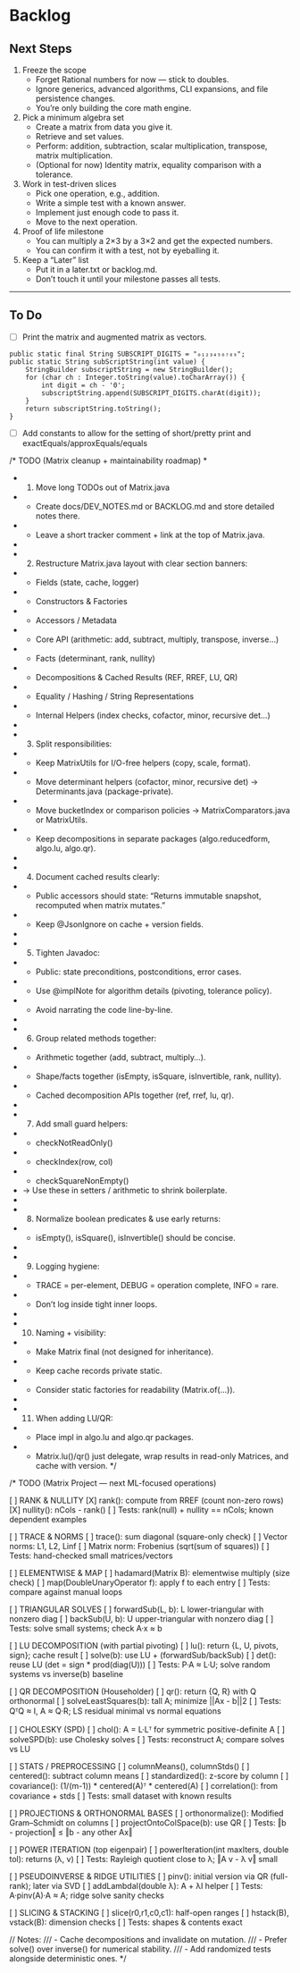 # Backlog

## Next Steps

1. Freeze the scope
    - Forget Rational numbers for now — stick to doubles.
    - Ignore generics, advanced algorithms, CLI expansions, and file persistence changes.
    - You’re only building the core math engine.
2. Pick a minimum algebra set
    - Create a matrix from data you give it.
    - Retrieve and set values.
    - Perform: addition, subtraction, scalar multiplication, transpose, matrix multiplication.
    - (Optional for now) Identity matrix, equality comparison with a tolerance.
3. Work in test-driven slices
    - Pick one operation, e.g., addition.
    - Write a simple test with a known answer.
    - Implement just enough code to pass it.
    - Move to the next operation.
4. Proof of life milestone
    - You can multiply a 2×3 by a 3×2 and get the expected numbers.
    - You can confirm it with a test, not by eyeballing it.
5. Keep a “Later” list
    - Put it in a later.txt or backlog.md.
    - Don’t touch it until your milestone passes all tests.

---

## To Do

- [ ] Print the matrix and augmented matrix as vectors.

```
public static final String SUBSCRIPT_DIGITS = "₀₁₂₃₄₅₆₇₈₉";
public static String subScriptString(int value) {
	StringBuilder subscriptString = new StringBuilder();
    for (char ch : Integer.toString(value).toCharArray()) {
    	int digit = ch - '0';
        subscriptString.append(SUBSCRIPT_DIGITS.charAt(digit));
    }
    return subscriptString.toString();
}
```

- [ ] Add constants to allow for the setting of short/pretty print and exactEquals/approxEquals/equals


/* TODO (Matrix cleanup + maintainability roadmap)
 * 
 * 1) Move long TODOs out of Matrix.java
 *    - Create docs/DEV_NOTES.md or BACKLOG.md and store detailed notes there.
 *    - Leave a short tracker comment + link at the top of Matrix.java.
 *
 * 2) Restructure Matrix.java layout with clear section banners:
 *    - Fields (state, cache, logger)
 *    - Constructors & Factories
 *    - Accessors / Metadata
 *    - Core API (arithmetic: add, subtract, multiply, transpose, inverse…)
 *    - Facts (determinant, rank, nullity)
 *    - Decompositions & Cached Results (REF, RREF, LU, QR)
 *    - Equality / Hashing / String Representations
 *    - Internal Helpers (index checks, cofactor, minor, recursive det…)
 *
 * 3) Split responsibilities:
 *    - Keep MatrixUtils for I/O-free helpers (copy, scale, format).
 *    - Move determinant helpers (cofactor, minor, recursive det) → Determinants.java (package-private).
 *    - Move bucketIndex or comparison policies → MatrixComparators.java or MatrixUtils.
 *    - Keep decompositions in separate packages (algo.reducedform, algo.lu, algo.qr).
 *
 * 4) Document cached results clearly:
 *    - Public accessors should state: “Returns immutable snapshot, recomputed when matrix mutates.”
 *    - Keep @JsonIgnore on cache + version fields.
 *
 * 5) Tighten Javadoc:
 *    - Public: state preconditions, postconditions, error cases.
 *    - Use @implNote for algorithm details (pivoting, tolerance policy).
 *    - Avoid narrating the code line-by-line.
 *
 * 6) Group related methods together:
 *    - Arithmetic together (add, subtract, multiply…).
 *    - Shape/facts together (isEmpty, isSquare, isInvertible, rank, nullity).
 *    - Cached decomposition APIs together (ref, rref, lu, qr).
 *
 * 7) Add small guard helpers:
 *    - checkNotReadOnly()
 *    - checkIndex(row, col)
 *    - checkSquareNonEmpty()
 *    → Use these in setters / arithmetic to shrink boilerplate.
 *
 * 8) Normalize boolean predicates & use early returns:
 *    - isEmpty(), isSquare(), isInvertible() should be concise.
 *
 * 9) Logging hygiene:
 *    - TRACE = per-element, DEBUG = operation complete, INFO = rare.
 *    - Don’t log inside tight inner loops.
 *
 * 10) Naming + visibility:
 *    - Make Matrix final (not designed for inheritance).
 *    - Keep cache records private static.
 *    - Consider static factories for readability (Matrix.of(...)).
 *
 * 11) When adding LU/QR:
 *    - Place impl in algo.lu and algo.qr packages.
 *    - Matrix.lu()/qr() just delegate, wrap results in read-only Matrices, and cache with version.
 */

/*
TODO (Matrix Project — next ML-focused operations)

[ ] RANK & NULLITY
    [X] rank(): compute from RREF (count non-zero rows)
    [X] nullity(): nCols - rank()
    [ ] Tests: rank(null) + nullity == nCols; known dependent examples

[ ] TRACE & NORMS
    [ ] trace(): sum diagonal (square-only check)
    [ ] Vector norms: L1, L2, Linf
    [ ] Matrix norm: Frobenius (sqrt(sum of squares))
    [ ] Tests: hand-checked small matrices/vectors

[ ] ELEMENTWISE & MAP
    [ ] hadamard(Matrix B): elementwise multiply (size check)
    [ ] map(DoubleUnaryOperator f): apply f to each entry
    [ ] Tests: compare against manual loops

[ ] TRIANGULAR SOLVES
    [ ] forwardSub(L, b): L lower-triangular with nonzero diag
    [ ] backSub(U, b): U upper-triangular with nonzero diag
    [ ] Tests: solve small systems; check A·x ≈ b

[ ] LU DECOMPOSITION (with partial pivoting)
    [ ] lu(): return {L, U, pivots, sign}; cache result
    [ ] solve(b): use LU + (forwardSub/backSub)
    [ ] det(): reuse LU (det = sign * prod(diag(U)))
    [ ] Tests: P·A ≈ L·U; solve random systems vs inverse(b) baseline

[ ] QR DECOMPOSITION (Householder)
    [ ] qr(): return {Q, R} with Q orthonormal
    [ ] solveLeastSquares(b): tall A; minimize ||Ax - b||2
    [ ] Tests: QᵀQ ≈ I, A ≈ Q·R; LS residual minimal vs normal equations

[ ] CHOLESKY (SPD)
    [ ] chol(): A = L·Lᵀ for symmetric positive-definite A
    [ ] solveSPD(b): use Cholesky solves
    [ ] Tests: reconstruct A; compare solves vs LU

[ ] STATS / PREPROCESSING
    [ ] columnMeans(), columnStds()
    [ ] centered(): subtract column means
    [ ] standardized(): z-score by column
    [ ] covariance(): (1/(m-1)) * centered(A)ᵀ * centered(A)
    [ ] correlation(): from covariance + stds
    [ ] Tests: small dataset with known results

[ ] PROJECTIONS & ORTHONORMAL BASES
    [ ] orthonormalize(): Modified Gram–Schmidt on columns
    [ ] projectOntoColSpace(b): use QR
    [ ] Tests: ‖b - projection‖ ≤ ‖b - any other Ax‖

[ ] POWER ITERATION (top eigenpair)
    [ ] powerIteration(int maxIters, double tol): returns (λ, v)
    [ ] Tests: Rayleigh quotient close to λ; ‖A v - λ v‖ small

[ ] PSEUDOINVERSE & RIDGE UTILITIES
    [ ] pinv(): initial version via QR (full-rank); later via SVD
    [ ] addLambdaI(double λ): A + λI helper
    [ ] Tests: A·pinv(A)·A ≈ A; ridge solve sanity checks

[ ] SLICING & STACKING
    [ ] slice(r0,r1,c0,c1): half-open ranges
    [ ] hstack(B), vstack(B): dimension checks
    [ ] Tests: shapes & contents exact

// Notes:
/// - Cache decompositions and invalidate on mutation.
/// - Prefer solve() over inverse() for numerical stability.
/// - Add randomized tests alongside deterministic ones.
*/
